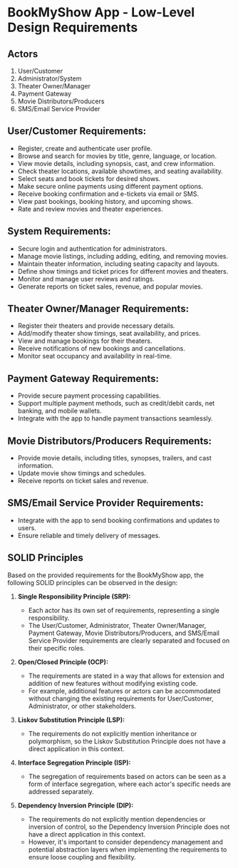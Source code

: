 # BookMyShow App - Low-Level Design Requirements

## Actors

1. User/Customer
2. Administrator/System
3. Theater Owner/Manager
4. Payment Gateway
5. Movie Distributors/Producers
6. SMS/Email Service Provider

## User/Customer Requirements:

- Register, create and authenticate user profile.
- Browse and search for movies by title, genre, language, or location.
- View movie details, including synopsis, cast, and crew information.
- Check theater locations, available showtimes, and seating availability.
- Select seats and book tickets for desired shows.
- Make secure online payments using different payment options.
- Receive booking confirmation and e-tickets via email or SMS.
- View past bookings, booking history, and upcoming shows.
- Rate and review movies and theater experiences.

## System Requirements:

- Secure login and authentication for administrators.
- Manage movie listings, including adding, editing, and removing movies.
- Maintain theater information, including seating capacity and layouts.
- Define show timings and ticket prices for different movies and theaters.
- Monitor and manage user reviews and ratings.
- Generate reports on ticket sales, revenue, and popular movies.

## Theater Owner/Manager Requirements:

- Register their theaters and provide necessary details.
- Add/modify theater show timings, seat availability, and prices.
- View and manage bookings for their theaters.
- Receive notifications of new bookings and cancellations.
- Monitor seat occupancy and availability in real-time.

## Payment Gateway Requirements:

- Provide secure payment processing capabilities.
- Support multiple payment methods, such as credit/debit cards, net banking, and mobile wallets.
- Integrate with the app to handle payment transactions seamlessly.

## Movie Distributors/Producers Requirements:

- Provide movie details, including titles, synopses, trailers, and cast information.
- Update movie show timings and schedules.
- Receive reports on ticket sales and revenue.

## SMS/Email Service Provider Requirements:

- Integrate with the app to send booking confirmations and updates to users.
- Ensure reliable and timely delivery of messages.

## SOLID Principles

Based on the provided requirements for the BookMyShow app, the following SOLID principles can be observed in the design:

1. **Single Responsibility Principle (SRP):**
   - Each actor has its own set of requirements, representing a single responsibility.
   - The User/Customer, Administrator, Theater Owner/Manager, Payment Gateway, Movie Distributors/Producers, and SMS/Email Service Provider requirements are clearly separated and focused on their specific roles.

2. **Open/Closed Principle (OCP):**
   - The requirements are stated in a way that allows for extension and addition of new features without modifying existing code.
   - For example, additional features or actors can be accommodated without changing the existing requirements for User/Customer, Administrator, or other stakeholders.

3. **Liskov Substitution Principle (LSP):**
   - The requirements do not explicitly mention inheritance or polymorphism, so the Liskov Substitution Principle does not have a direct application in this context.

4. **Interface Segregation Principle (ISP):**
   - The segregation of requirements based on actors can be seen as a form of interface segregation, where each actor's specific needs are addressed separately.

5. **Dependency Inversion Principle (DIP):**
   - The requirements do not explicitly mention dependencies or inversion of control, so the Dependency Inversion Principle does not have a direct application in this context.
   - However, it's important to consider dependency management and potential abstraction layers when implementing the requirements to ensure loose coupling and flexibility.


